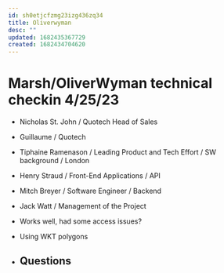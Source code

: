 ```yaml
---
id: sh0etjcfzmg23izg436zq34
title: Oliverwyman
desc: ""
updated: 1682435367729
created: 1682434704620
---
```


# Marsh/OliverWyman technical checkin 4/25/23

- Nicholas St. John / Quotech Head of Sales
- Guillaume / Quotech
- Tiphaine Ramenason / Leading Product and Tech Effort / SW background / London
- Henry Straud / Front-End Applications / API
- Mitch Breyer / Software Engineer / Backend
- Jack Watt / Management of the Project

- Works well, had some access issues?
- Using WKT polygons
- Questions
  -

